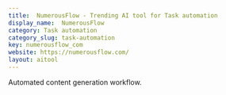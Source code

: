 ```yaml
---
title:  NumerousFlow - Trending AI tool for Task automation
display_name:  NumerousFlow
category: Task automation
category_slug: task-automation
key: numerousflow_com
website: https://numerousflow.com/
layout: aitool
---
```


Automated content generation workflow.
